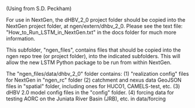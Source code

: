(Using from S.D. Peckham)

For use in NextGen, the dHBV_2_0 project folder should be copied into
the NextGen project folder, at ngen/extern/dhbv_2_0.  Please see the
text file:  "How_to_Run_LSTM_in_NextGen.txt" in the docs folder for
much more information.

This subfolder, "ngen_files", contains files that should be copied into
the ngen repo tree (or project folder), into the indicated subfolders.
This will allow the new LSTM Python package to be run from within NextGen.

The "ngen_files/data/dhbv_2_0" folder contains:
(1) "realization config" files for NextGen in "ngen_rc" folder
(2) catchment and nexus data GeoJSON files in "spatial" folder,
    including ones for HUCO1, CAMELS-test, etc.
(3) dHBV 2.0 model config files in the "config" folder.
(4) forcing data for testing AORC on the Juniata River Basin (JRB), etc. in data/forcing
